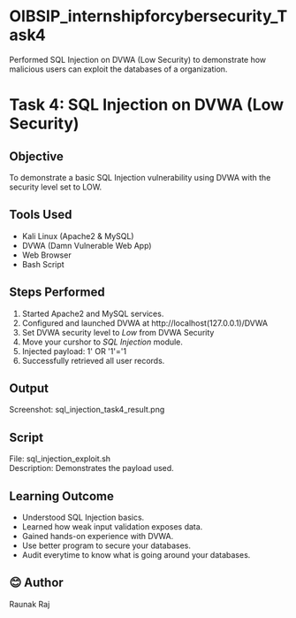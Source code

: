 # OIBSIP_internshipforcybersecurity_Task4
Performed SQL Injection on DVWA (Low Security) to demonstrate how malicious users can exploit the databases of a organization.

# Task 4: SQL Injection on DVWA (Low Security)

## Objective
To demonstrate a basic SQL Injection vulnerability using DVWA with the security level set to LOW.

## Tools Used
- Kali Linux (Apache2 & MySQL)
- DVWA (Damn Vulnerable Web App)
- Web Browser
- Bash Script

## Steps Performed
1. Started Apache2 and MySQL services.
2. Configured and launched DVWA at http://localhost(127.0.0.1)/DVWA
3. Set DVWA security level to *Low* from DVWA Security
4. Move your curshor to *SQL Injection* module.
5. Injected payload: 1' OR '1'='1
6. Successfully retrieved all user records.

## Output
Screenshot: sql_injection_task4_result.png

## Script
File: sql_injection_exploit.sh  
Description: Demonstrates the payload used.

## Learning Outcome
- Understood SQL Injection basics.
- Learned how weak input validation exposes data.
- Gained hands-on experience with DVWA.
- Use better program to secure your databases.
- Audit everytime to know what is going around your databases.

## 😊 Author
Raunak Raj
